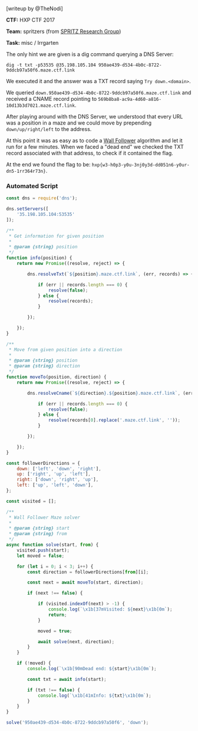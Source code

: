[writeup by @TheNodi]

**CTF:** HXP CTF 2017

**Team:** spritzers (from [SPRITZ Research Group](http://spritz.math.unipd.it/))

**Task:** misc / Irrgarten

The only hint we are given is a dig command querying a DNS Server: 

```
dig -t txt -p53535 @35.198.105.104 950ae439-d534-4b0c-8722-9ddcb97a50f6.maze.ctf.link
```

We executed it and the answer was a TXT record saying `Try down.<domain>`.

We queried `down.950ae439-d534-4b0c-8722-9ddcb97a50f6.maze.ctf.link` and received a CNAME record pointing to `569b8ba8-ac9a-4d60-a816-10d13b3d7021.maze.ctf.link`.

After playing around with the DNS Server, we understood that every URL was a position in a maze and we could move by prepending `down/up/right/left` to the address.

At this point it was as easy as to code a [Wall Follower](https://en.wikipedia.org/wiki/Maze_solving_algorithm#Wall_follower) algorithm and let it run for a few minutes. When we faced a "dead end" we checked the TXT record associated with that address, to check if it contained the flag.

At the end we found the flag to be: `hxp{w3-h0p3-y0u-3nj0y3d-dd051n6-y0ur-dn5-1rr364r73n}`.

### Automated Script

```js
const dns = require('dns');

dns.setServers([
    '35.198.105.104:53535'
]);

/**
 * Get information for given position
 * 
 * @param {string} position 
 */
function info(position) {
    return new Promise((resolve, reject) => {

        dns.resolveTxt(`${position}.maze.ctf.link`, (err, records) => {

            if (err || records.length === 0) {
                resolve(false);
            } else {
                resolve(records);
            }

        });

    });
}

/**
 * Move from given position into a direction
 * 
 * @param {string} position 
 * @param {string} direction 
 */
function moveTo(position, direction) {
    return new Promise((resolve, reject) => {

        dns.resolveCname(`${direction}.${position}.maze.ctf.link`, (err, records) => {

            if (err || records.length === 0) {
                resolve(false);
            } else {
                resolve(records[0].replace('.maze.ctf.link', ''));
            }

        });

    });
}

const followerDirections = {
    down: ['left', 'down', 'right'],
    up: ['right', 'up', 'left'],
    right: ['down', 'right', 'up'],
    left: ['up', 'left', 'down'],
};

const visited = [];

/**
 * Wall Follower Maze solver
 * 
 * @param {string} start 
 * @param {string} from 
 */
async function solve(start, from) {
    visited.push(start);
    let moved = false;

    for (let i = 0; i < 3; i++) {
        const direction = followerDirections[from][i];

        const next = await moveTo(start, direction);

        if (next !== false) {

            if (visited.indexOf(next) > -1) {
                console.log(`\x1b[37mVisited: ${next}\x1b[0m`);
                return;
            }

            moved = true;

            await solve(next, direction);
        }
    }

    if (!moved) {
        console.log(`\x1b[90mDead end: ${start}\x1b[0m`);

        const txt = await info(start);

        if (txt !== false) {
            console.log(`\x1b[41mInfo: ${txt}\x1b[0m`);
        }
    }
}

solve('950ae439-d534-4b0c-8722-9ddcb97a50f6', 'down');
```
